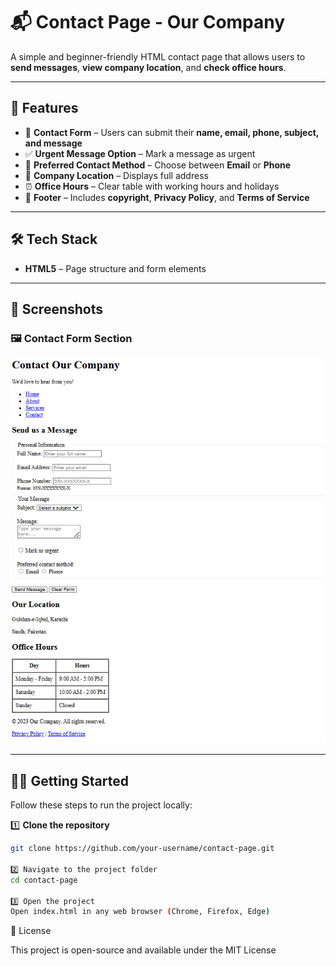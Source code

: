 # 📬 Contact Page - Our Company

A simple and beginner-friendly HTML contact page that allows users to **send messages**, **view company location**, and **check office hours**.

---

## 🚀 Features

- 📝 **Contact Form** – Users can submit their **name, email, phone, subject, and message**
- ✅ **Urgent Message Option** – Mark a message as urgent
- 📧 **Preferred Contact Method** – Choose between **Email** or **Phone**
- 📍 **Company Location** – Displays full address
- ⏰ **Office Hours** – Clear table with working hours and holidays
- 📄 **Footer** – Includes **copyright**, **Privacy Policy**, and **Terms of Service**

---

## 🛠️ Tech Stack

- **HTML5** – Page structure and form elements

---

## 📸 Screenshots

### 🖼️ Contact Form Section

![Contact Form Section](Screenshot1.png)


---

## 🏃‍♂️ Getting Started

Follow these steps to run the project locally:

1️⃣ **Clone the repository**

```bash
git clone https://github.com/your-username/contact-page.git

2️⃣ Navigate to the project folder
cd contact-page

3️⃣ Open the project
Open index.html in any web browser (Chrome, Firefox, Edge)
```

📜 License

This project is open-source and available under the MIT License
